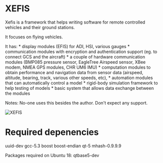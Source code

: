 XEFIS
=====

Xefis is a framework that helps writing software for remote controlled vehicles
and their ground stations.

It focuses on flying vehicles.

It has:
    * display modules (EFIS) for ADI, HSI, various gauges
    * communication modules with encryption and authentication support (eg. to connect GCS and the aircraft)
    * a couple of hardware communication modules (BMP085 pressure sensor, EagleTree Airspeed sensor, XBee modem,
      NMEA GPS modules, CHR UM6 IMU)
    * computation modules to obtain performance and navigation data from sensor data
      (airspeed, altitude, bearing, track, various other speeds, etc),
    * automation modules that can automatically control a model
    * rigid-body simulation framework to help testing of models
    * basic system that allows data exchange between the modules

Notes:
No-one uses this besides the author. Don't expect any support.

![XEFIS](http://mcv.mulabs.org/app/xefis/screenshot-006.png)

Required depenencies
====================

uuid-dev
gcc-5.3
boost
boost-endian
qt-5
mhash-0.9.9.9

Packages required on Ubuntu 18:
    qtbase5-dev

